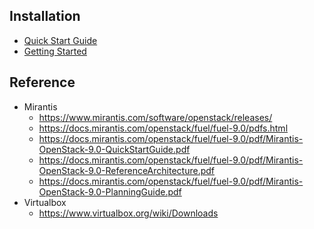 
## Installation
- [Quick Start Guide](https://docs.mirantis.com/openstack/fuel/fuel-9.0/quickstart-guide.html#introduction)
- [Getting Started](https://www.mirantis.com/get-started/)



## Reference
- Mirantis
  - https://www.mirantis.com/software/openstack/releases/
  - https://docs.mirantis.com/openstack/fuel/fuel-9.0/pdfs.html
  - https://docs.mirantis.com/openstack/fuel/fuel-9.0/pdf/Mirantis-OpenStack-9.0-QuickStartGuide.pdf
  - https://docs.mirantis.com/openstack/fuel/fuel-9.0/pdf/Mirantis-OpenStack-9.0-ReferenceArchitecture.pdf
  - https://docs.mirantis.com/openstack/fuel/fuel-9.0/pdf/Mirantis-OpenStack-9.0-PlanningGuide.pdf
- Virtualbox
  - https://www.virtualbox.org/wiki/Downloads
  

